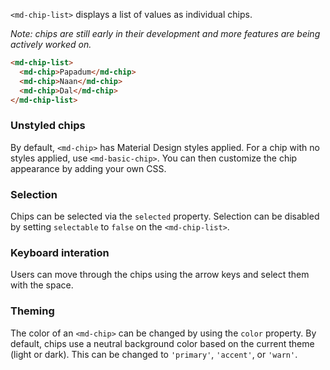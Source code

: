 `<md-chip-list>` displays a list of values as individual chips.

<!-- example(chips-overview) -->

_Note: chips are still early in their development and more features are being actively worked on._

```html
<md-chip-list>
  <md-chip>Papadum</md-chip>
  <md-chip>Naan</md-chip>
  <md-chip>Dal</md-chip>
</md-chip-list>
```

### Unstyled chips
By default, `<md-chip>` has Material Design styles applied. For a chip with no styles applied,
use `<md-basic-chip>`. You can then customize the chip appearance by adding your own CSS.

### Selection
Chips can be selected via the `selected` property. Selection can be disabled by setting
`selectable` to `false` on the `<md-chip-list>`. 

### Keyboard interation
Users can move through the chips using the arrow keys and select them with the space.


### Theming
The color of an `<md-chip>` can be changed by using the `color` property. By default, chips
use a neutral background color based on the current theme (light or dark). This can be changed to 
`'primary'`, `'accent'`, or `'warn'`.
